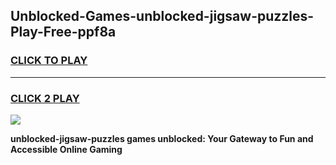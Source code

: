 
## Unblocked-Games-unblocked-jigsaw-puzzles-Play-Free-ppf8a
<h3>
<a href="https://premium76.site?title=unblocked-jigsaw-puzzles&ref=18A1">CLICK TO PLAY</a></h3>
<hr>

<h3>
<a href="https://premium76.site?title=unblocked-jigsaw-puzzles&ref=18A1">CLICK 2 PLAY</a>
  
</h3>

<a href="https://premium76.site?title=unblocked-jigsaw-puzzles&ref=18A1"><img src="https://clearcache.store/games.png"></a>


**unblocked-jigsaw-puzzles games unblocked: Your Gateway to Fun and Accessible Online Gaming**
